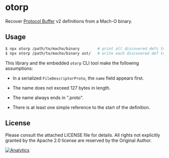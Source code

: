 # otorp

Recover [Protocol Buffer](https://en.wikipedia.org/wiki/Protocol_Buffers) v2
definitions from a Mach-O binary.


## Usage

```bash
$ npx otorp /path/to/macho/binary        # print all discovered defs to stdout
$ npx otorp /path/to/macho/binary out/   # write each discovered def to a file
```

This library and the embedded `otorp` CLI tool make the following assumptions:

- In a serialized `FileDescriptorProto`, the `name` field appears first.

- The name does not exceed 127 bytes in length.

- The name always ends in ".proto".

- There is at least one simple reference to the start of the definition.


## License

Please consult the attached LICENSE file for details.  All rights not explicitly
granted by the Apache 2.0 license are reserved by the Original Author.

[![Analytics](https://ga-beacon.appspot.com/UA-36810333-1/SheetJS/sheetjs?pixel)](https://github.com/SheetJS/sheetjs)


